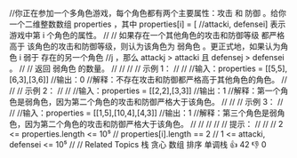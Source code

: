//你正在参加一个多角色游戏，每个角色都有两个主要属性：攻击 和 防御 。给你一个二维整数数组 properties ，其中 properties[i] = [
//attacki, defensei] 表示游戏中第 i 个角色的属性。 
//
// 如果存在一个其他角色的攻击和防御等级 都严格高于 该角色的攻击和防御等级，则认为该角色为 弱角色 。更正式地，如果认为角色 i 弱于 存在的另一个角色 
//j ，那么 attackj > attacki 且 defensej > defensei 。 
//
// 返回 弱角色 的数量。 
//
// 
//
// 示例 1： 
//
// 
//输入：properties = [[5,5],[6,3],[3,6]]
//输出：0
//解释：不存在攻击和防御都严格高于其他角色的角色。
// 
//
// 示例 2： 
//
// 
//输入：properties = [[2,2],[3,3]]
//输出：1
//解释：第一个角色是弱角色，因为第二个角色的攻击和防御严格大于该角色。
// 
//
// 示例 3： 
//
// 
//输入：properties = [[1,5],[10,4],[4,3]]
//输出：1
//解释：第三个角色是弱角色，因为第二个角色的攻击和防御严格大于该角色。
// 
//
// 
//
// 提示： 
//
// 
// 2 <= properties.length <= 10⁵ 
// properties[i].length == 2 
// 1 <= attacki, defensei <= 10⁵ 
// 
// Related Topics 栈 贪心 数组 排序 单调栈 👍 42 👎 0
